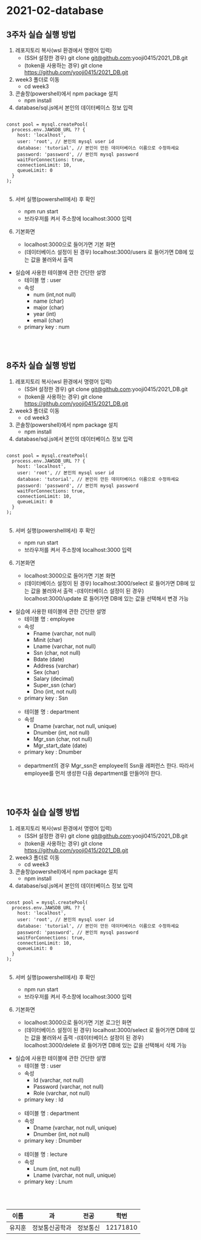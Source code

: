 # 2021-02-database

## 3주차 실습 실행 방법
1. 레포지토리 복사(wsl 환경에서 명령어 입력)
    - (SSH 설정한 경우) git clone git@github.com:yooji0415/2021_DB.git
    - (token을 사용하는 경우) git clone https://github.com/yooji0415/2021_DB.git
2. week3 폴더로 이동
    - cd week3
3. 콘솔창(powershell)에서 npm package 설치
    - npm install
4. database/sql.js에서 본인의 데이터베이스 정보 입력
<pre>
<code>
const pool = mysql.createPool(
  process.env.JAWSDB_URL ?? {
    host: 'localhost',
    user: 'root', // 본인의 mysql user id
    database: 'tutorial', // 본인이 만든 데이터베이스 이름으로 수정하세요
    password: 'password', // 본인의 mysql password
    waitForConnections: true,
    connectionLimit: 10,
    queueLimit: 0
  }
);
</code>
</pre>
5. 서버 실행(powershell에서) 후 확인
    - npm run start
    - 브라우저를 켜서 주소창에 localhost:3000 입력

6. 기본화면
    - localhost:3000으로 들어가면 기본 화면
    - (데이터베이스 설정이 된 경우) localhost:3000/users 로 들어가면
    DB에 있는 값을 불러와서 출력

* 실습에 사용한 테이블에 관한 간단한 설명 
    - 테이블 명 : user
    - 속성 
        - num (int,not null)
        - name (char)
        - major (char)
        - year (int)
        - email (char)
    - primary key : num


<br></br>

## 8주차 실습 실행 방법
1. 레포지토리 복사(wsl 환경에서 명령어 입력)
    - (SSH 설정한 경우) git clone git@github.com:yooji0415/2021_DB.git
    - (token을 사용하는 경우) git clone https://github.com/yooji0415/2021_DB.git
2. week3 폴더로 이동
    - cd week3
3. 콘솔창(powershell)에서 npm package 설치
    - npm install
4. database/sql.js에서 본인의 데이터베이스 정보 입력
<pre>
<code>
const pool = mysql.createPool(
  process.env.JAWSDB_URL ?? {
    host: 'localhost',
    user: 'root', // 본인의 mysql user id
    database: 'tutorial', // 본인이 만든 데이터베이스 이름으로 수정하세요
    password: 'password', // 본인의 mysql password
    waitForConnections: true,
    connectionLimit: 10,
    queueLimit: 0
  }
);
</code>
</pre>

5. 서버 실행(powershell에서) 후 확인
    - npm run start
    - 브라우저를 켜서 주소창에 localhost:3000 입력

6. 기본화면
    - localhost:3000으로 들어가면 기본 화면
    - (데이터베이스 설정이 된 경우) localhost:3000/select 로 들어가면
    DB에 있는 값을 불러와서 출력
    -(데이터베이스 설정이 된 경우) localhost:3000/update 로 들어가면
    DB에 있는 값을 선택해서 변경 가능

* 실습에 사용한 테이블에 관한 간단한 설명 
    - 테이블 명 : employee
    - 속성 
        - Fname (varchar, not null)
        - Minit (char)
        - Lname (varchar, not null)
        - Ssn (char, not null)
        - Bdate (date)
        - Address (varchar)
        - Sex (char)
        - Salary (decimal)
        - Super_ssn (char)
        - Dno (int, not null)
    - primary key : Ssn
    <br></br>
    - 테이블 명 : department
    - 속성 
        - Dname (varchar, not null, unique)
        - Dnumber (int, not null)
        - Mgr_ssn (char, not null)
        - Mgr_start_date (date)
    - primary key : Dnumber
    <br></br>
    - department의 경우 Mgr_ssn은 employee의 Ssn을 레퍼런스 한다. 
    따라서 employee를 먼저 생성한 다음 department를 만들어야 한다.

<br></br>

## 10주차 실습 실행 방법
1. 레포지토리 복사(wsl 환경에서 명령어 입력)
    - (SSH 설정한 경우) git clone git@github.com:yooji0415/2021_DB.git
    - (token을 사용하는 경우) git clone https://github.com/yooji0415/2021_DB.git
2. week3 폴더로 이동
    - cd week3
3. 콘솔창(powershell)에서 npm package 설치
    - npm install
4. database/sql.js에서 본인의 데이터베이스 정보 입력
<pre>
<code>
const pool = mysql.createPool(
  process.env.JAWSDB_URL ?? {
    host: 'localhost',
    user: 'root', // 본인의 mysql user id
    database: 'tutorial', // 본인이 만든 데이터베이스 이름으로 수정하세요
    password: 'password', // 본인의 mysql password
    waitForConnections: true,
    connectionLimit: 10,
    queueLimit: 0
  }
);
</code>
</pre>

5. 서버 실행(powershell에서) 후 확인
    - npm run start
    - 브라우저를 켜서 주소창에 localhost:3000 입력

6. 기본화면
    - localhost:3000으로 들어가면 기본 로그인 화면
    - (데이터베이스 설정이 된 경우) localhost:3000/select 로 들어가면
    DB에 있는 값을 불러와서 출력
    -(데이터베이스 설정이 된 경우) localhost:3000/delete 로 들어가면
    DB에 있는 값을 선택해서 삭제 가능

* 실습에 사용한 테이블에 관한 간단한 설명 
    - 테이블 명 : user
    - 속성 
        - Id (varchar, not null)
        - Password (varchar, not null)
        - Role (varchar, not null)
    - primary key : Id
    <br></br>
    - 테이블 명 : department
    - 속성 
        - Dname (varchar, not null, unique)
        - Dnumber (int, not null)
    - primary key : Dnumber
    <br></br>
    - 테이블 명 : lecture
    - 속성 
        - Lnum (int, not null)
        - Lname (varchar, not null, unique)
    - primary key : Lnum

<br></br>

이름|과|전공|학번
---|---|---|---|
유지훈|정보통신공학과|정보통신|12171810
